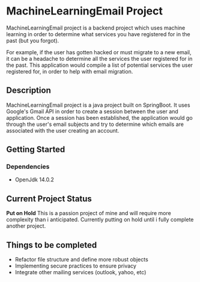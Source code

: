 # MachineLearningEmail Project
MachineLearningEmail project is a backend project which uses machine learning in order to determine what services you have registered for in the past (but you forgot). 

For example, if the user has gotten hacked or must migrate to a new email, it can be a headache to determine all the services the user registered for in the past. This application would compile a list of potential services the user registered for, in order to help with email migration. 

## Description
MachineLearningEmail project is a java project built on SpringBoot. It uses Google's Gmail API in order to create a session between the user and application. Once a session has been established, the application would go through the user's email subjects and try to determine which emails are associated with the user creating an account.

## Getting Started

### Dependencies
* OpenJdk 14.0.2

## Current Project Status
**Put on Hold**
This is a passion project of mine and will require more complexity than i anticipated. Currently putting on hold until i fully complete another project.

## Things to be completed
* Refactor file structure and define more robust objects
* Implementing secure practices to ensure privacy
* Integrate other mailing services (outlook, yahoo, etc)
